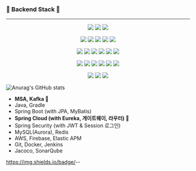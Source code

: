 ### 🚀 Backend Stack 🚀
- - - - - 
<div align="center">

         
<img src="https://img.shields.io/badge/SpringBoot-6DB33F?style=flat-square&logo=Springboot&logoColor=white"/> <img src="https://img.shields.io/badge/SpringCloud-6DB33F?style=flat-square&logo=Spring&logoColor=white"/> <img src="https://img.shields.io/badge/Spring Security-6DB33F?style=flat-square&logo=Springsecurity&logoColor=white"/>

<img src="https://img.shields.io/badge/Kafka-000000?style=flat-square&logo=apachekafka&logoColor=white"/> <img src="https://img.shields.io/badge/JWT-000000?style=flat-square&logo=jsonwebtokens&logoColor=white"/> <img src="https://img.shields.io/badge/Redis-d61900?style=flat-square&logo=redis&logoColor=white"/>  <img src="https://img.shields.io/badge/MariaDB-c0765a?style=flat-square&logo=mariadb&logoColor=white"/> <img src="https://img.shields.io/badge/MariaDB-c0765a?style=flat-square&logo=mariadb&logoColor=white"/>

<img src="https://img.shields.io/badge/jenkins-D24939?style=flat-square&logo=Jenkins&logoColor=white"/> <img src="https://img.shields.io/badge/Docker-2f62a4?style=flat-square&logo=Docker&logoColor=white"/> <img src="https://img.shields.io/badge/jenkins-D24939?style=flat-square&logo=Jenkins&logoColor=white"/>  <img src="https://img.shields.io/badge/Swagger-6DB33F?style=flat-square&logo=swagger&logoColor=white"/> <img src="https://img.shields.io/badge/sonarqube-5894ca?style=flat-square&logo=sonarqube&logoColor=white"/> <img src="https://img.shields.io/badge/jacoco-750909?style=flat-square&logo=jacoco&logoColor=white"/><br>
         
<img src="https://img.shields.io/badge/ElasticSearch-f0bd00?style=flat-square&logo=elasticsearch&logoColor=white"/> <img src="https://img.shields.io/badge/ElasticAPM-ef4d98?style=flat-square&logo=ElasticAPM&logoColor=white"/> <img src="https://img.shields.io/badge/Kibana-00a796?style=flat-square&logo=kibana&logoColor=white"/> <img src="https://img.shields.io/badge/AWS S3-ff8200?style=flat-square&logo=amazons3&logoColor=white"/> <img src="https://img.shields.io/badge/AWS RDS-ff8200?style=flat-square&logo=amazonaws&logoColor=white"/> <img src="https://img.shields.io/badge/AWS-ff8200?style=flat-square&logo=amazonaws&logoColor=white"/>      
 
 <img src="https://img.shields.io/badge/slack-4a154b?style=flat-square&logo=slack&logoColor=white"/> <img src="https://img.shields.io/badge/zenhub-4461fb?style=flat-square&logo=zenhub&logoColor=white"/> <img src="https://img.shields.io/badge/Notion-FFFFFF?style=flat-square&logo=notion&logoColor=black"/> 
</div>


![Anurag's GitHub stats](https://github-readme-stats.vercel.app/api?username=Maestro6788&show_icons=true&theme=radical)
     
        
   

- **MSA, Kafka 🚀**
- Java, Gradle
- Spring Boot (with JPA, MyBatis)
- **Spring Cloud (with Eureka, 게이트웨이, 라우터) 🚀**
- Spring Security (with JWT & Session 로그인)
- MySQL(Aurora), Redis
- AWS, Firebase, Elastic APM
- Git, Docker, Jenkins
- Jacoco, SonarQube

https://img.shields.io/badge/<LABEL>-<MESSAGE>-<COLOR>
